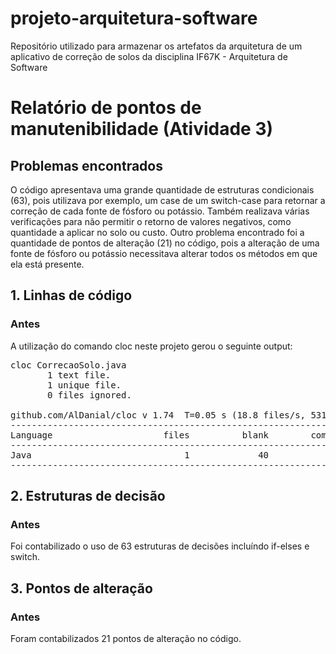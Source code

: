# projeto-arquitetura-software
Repositório utilizado para armazenar os artefatos da arquitetura de um aplicativo de correção de solos da disciplina IF67K - Arquitetura de Software

# Relatório de pontos de manutenibilidade (Atividade 3)

## Problemas encontrados
O código apresentava uma grande quantidade de estruturas condicionais (63), pois utilizava por exemplo, um case de um switch-case para retornar a correção de
cada fonte de fósforo ou potássio. Também realizava várias verificações para não permitir o retorno de valores negativos, como quantidade a aplicar no solo ou custo. Outro problema encontrado foi a quantidade de pontos de alteração (21) no código, pois a alteração de uma fonte de fósforo ou potássio necessitava alterar todos os métodos em que ela está presente.


## 1. Linhas de código
### Antes

A utilização do comando cloc neste projeto gerou o seguinte output:

<pre>cloc CorrecaoSolo.java 
       1 text file.
       1 unique file.                              
       0 files ignored.

github.com/AlDanial/cloc v 1.74  T=0.05 s (18.8 files/s, 5312.4 lines/s)
-------------------------------------------------------------------------------
Language                     files          blank        comment           code
-------------------------------------------------------------------------------
Java                             1             40              0            242
-------------------------------------------------------------------------------</pre>

## 2. Estruturas de decisão
### Antes

Foi contabilizado o uso de 63 estruturas de decisões incluíndo if-elses e switch. 

## 3. Pontos de alteração
### Antes

Foram contabilizados 21 pontos de alteração no código.
